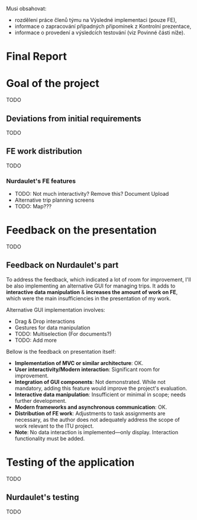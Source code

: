 
Musi obsahovat:
- rozdělení práce členů týmu na Výsledné implementaci (pouze FE),
- informace o zapracování případných připomínek z Kontrolní prezentace,
- informace o provedení a výsledcích testování (viz Povinné části níže).

# Final Report

# Goal of the project

TODO

## Deviations from initial requirements

TODO

## FE work distribution

TODO

### Nurdaulet's FE features
- TODO: Not much interactivity? Remove this? Document Upload
- Alternative trip planning screens
- TODO: Map???

# Feedback on the presentation

TODO

## Feedback on Nurdaulet's part

To address the feedback, which indicated a lot of room for improvement, I'll be also implementing an alternative GUI for managing trips. It adds to **interactive data manipulation** & **increases the amount of work on FE**, which were the main insufficiencies in the presentation of my work.

Alternative GUI implementation involves:
- Drag & Drop interactions
- Gestures for data manipulation
- TODO: Multiselection (For documents?)
- TODO: Add more

Bellow is the feedback on presentation itself:

- **Implementation of MVC or similar architecture**: OK.
- **User interactivity/Modern interaction**: Significant room for improvement.
- **Integration of GUI components**: Not demonstrated. While not mandatory, adding this feature would improve the project's evaluation.
- **Interactive data manipulation**: Insufficient or minimal in scope; needs further development.
- **Modern frameworks and asynchronous communication**: OK.
- **Distribution of FE work**: Adjustments to task assignments are necessary, as the author does not adequately address the scope of work relevant to the ITU project.
- **Note**: No data interaction is implemented—only display. Interaction functionality must be added.


<div style="page-break-after: always;"></div>

# Testing of the application

TODO

## Nurdaulet's testing

TODO
